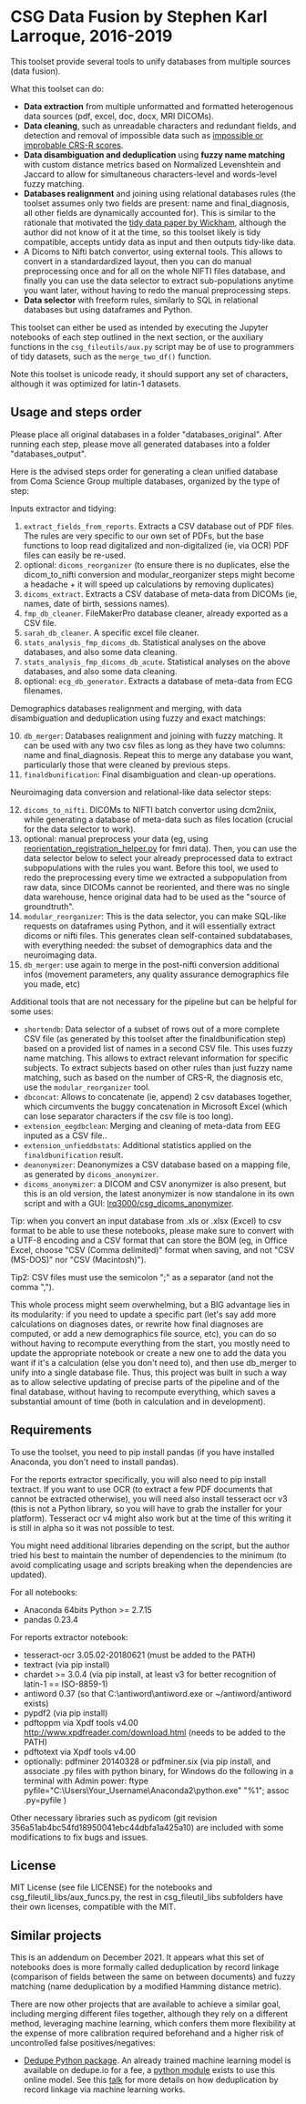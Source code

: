 # CSG Data Fusion by Stephen Karl Larroque, 2016-2019

This toolset provide several tools to unify databases from multiple sources (data fusion).

What this toolset can do:
* **Data extraction** from multiple unformatted and formatted heterogenous data sources (pdf, excel, doc, docx, MRI DICOMs).
* **Data cleaning**, such as unreadable characters and redundant fields, and detection and removal of impossible data such as [impossible or improbable CRS-R scores](https://pubmed.ncbi.nlm.nih.gov/26944708/).
* **Data disambiguation and deduplication** using **fuzzy name matching** with custom distance metrics based on Normalized Levenshtein and Jaccard to allow for simultaneous characters-level and words-level fuzzy matching.
* **Databases realignment** and joining using relational databases rules (the toolset assumes only two fields are present: name and final_diagnosis, all other fields are dynamically accounted for). This is similar to the rationale that motivated the [tidy data paper by Wickham](https://doi.org/10.18637/jss.v059.i10), although the author did not know of it at the time, so this toolset likely is tidy compatible, accepts untidy data as input and then outputs tidy-like data.
* A Dicoms to Nifti batch convertor, using external tools. This allows to convert in a standardardized layout, then you can do manual preprocessing once and for all on the whole NIFTI files database, and finally you can use the data selector to extract sub-populations anytime you want later, without having to redo the manual preprocessing steps.
* **Data selector** with freeform rules, similarly to SQL in relational databases but using dataframes and Python.

This toolset can either be used as intended by executing the Jupyter notebooks of each step outlined in the next section, or the auxiliary functions in the `csg_fileutils/aux.py` script may be of use to programmers of tidy datasets, such as the `merge_two_df()` function.

Note this toolset is unicode ready, it should support any set of characters, although it was optimized for latin-1 datasets.

## Usage and steps order
Please place all original databases in a folder "databases_original". After running each step, please move all generated databases into a folder "databases_output".

Here is the advised steps order for generating a clean unified database from Coma Science Group multiple databases, organized by the type of step:

Inputs extractor and tidying:

1. `extract_fields_from_reports`. Extracts a CSV database out of PDF files. The rules are very specific to our own set of PDFs, but the base functions to loop read digitalized and non-digitalized (ie, via OCR) PDF files can easily be re-used.
2. optional: `dicoms_reorganizer` (to ensure there is no duplicates, else the dicom_to_nifti conversion and modular_reorganizer steps might become a headache + it will speed up calculations by removing duplicates)
3. `dicoms_extract`. Extracts a CSV database of meta-data from DICOMs (ie, names, date of birth, sessions names).
4. `fmp_db_cleaner`. FileMakerPro database cleaner, already exported as a CSV file.
5. `sarah_db_cleaner`. A specific excel file cleaner.
7. `stats_analysis_fmp_dicoms_db`. Statistical analyses on the above databases, and also some data cleaning.
8. `stats_analysis_fmp_dicoms_db_acute`. Statistical analyses on the above databases, and also some data cleaning.
9. optional: `ecg_db_generator`. Extracts a database of meta-data from ECG filenames.

Demographics databases realignment and merging, with data disambiguation and deduplication using fuzzy and exact matchings:

10. `db_merger`: Databases realignment and joining with fuzzy matching. It can be used with any two csv files as long as they have two columns: name and final_diagnosis. Repeat this to merge any database you want, particularly those that were cleaned by previous steps.
11. `finaldbunification`: Final disambiguation and clean-up operations.

Neuroimaging data conversion and relational-like data selector steps:

12. `dicoms_to_nifti`. DICOMs to NIFTI batch convertor using dcm2niix, while generating a database of meta-data such as files location (crucial for the data selector to work).
13. optional: manual preprocess your data (eg, using [reorientation_registration_helper.py](https://github.com/lrq3000/csg_mri_pipelines/blob/master/utils/pathmatcher/reorientation_registration_helper.py) for fmri data). Then, you can use the data selector below to select your already preprocessed data to extract subpopulations with the rules you want. Before this tool, we used to redo the preprocessing every time we extracted a subpopulation from raw data, since DICOMs cannot be reoriented, and there was no single data warehouse, hence original data had to be used as the "source of groundtruth".
14. `modular_reorganizer`: This is the data selector, you can make SQL-like requests on dataframes using Python, and it will essentially extract dicoms or nifti files. This generates clean self-contained subdatabases, with everything needed: the subset of demographics data and the neuroimaging data.
15. `db_merger`: use again to merge in the post-nifti conversion additional infos (movement parameters, any quality assurance demographics file you made, etc)

Additional tools that are not necessary for the pipeline but can be helpful for some uses:
* `shortendb`: Data selector of a subset of rows out of a more complete CSV file (as generated by this toolset after the finaldbunification step) based on a provided list of names in a second CSV file. This uses fuzzy name matching. This allows to extract relevant information for specific subjects. To extract subjects based on other rules than just fuzzy name matching, such as based on the number of CRS-R, the diagnosis etc, use the `modular_reorganizer` tool.
* `dbconcat`: Allows to concatenate (ie, append) 2 csv databases together, which circumvents the buggy concatenation in Microsoft Excel (which can lose separator characters if the csv file is too long).
* `extension_eegdbclean`: Merging and cleaning of meta-data from EEG inputed as a CSV file..
* `extension_unfieddbstats`: Additional statistics applied on the `finaldbunification` result.
* `deanonymizer`: Deanonymizes a CSV database based on a mapping file, as generated by `dicoms_anonymizer`.
* `dicoms_anonymizer`: a DICOM and CSV anonymizer is also present, but this is an old version, the latest anonymizer is now standalone in its own script and with a GUI: [lrq3000/csg_dicoms_anonymizer](https://github.com/lrq3000/csg_dicoms_anonymizer).

Tip: when you convert an input database from .xls or .xlsx (Excel) to csv format to be able to use these notebooks, please make sure to convert with a UTF-8 encoding and a CSV format that can store the BOM (eg, in Office Excel, choose "CSV (Comma delimited)" format when saving, and not "CSV (MS-DOS)" nor "CSV (Macintosh)").

Tip2: CSV files must use the semicolon ";" as a separator (and not the comma ",").

This whole process might seem overwhelming, but a BIG advantage lies in its modularity: if you need to update a specific part (let's say add more calculations on diagnoses dates, or rewrite how final diagnoses are computed, or add a new demographics file source, etc), you can do so without having to recompute everything from the start, you mostly need to update the appropriate notebook or create a new one to add the data you want if it's a calculation (else you don't need to), and then use db_merger to unify into a single database file. Thus, this project was built in such a way as to allow selective updating of precise parts of the pipeline and of the final database, without having to recompute everything, which saves a substantial amount of time (both in calculation and in development).

## Requirements
To use the toolset, you need to pip install pandas (if you have installed Anaconda, you don't need to install pandas).

For the reports extractor specifically, you will also need to pip install textract. If you want to use OCR (to extract a few PDF documents that cannot be extracted otherwise), you will need also install tesseract ocr v3 (this is not a Python library, so you will have to grab the installer for your platform). Tesseract ocr v4 might also work but at the time of this writing it is still in alpha so it was not possible to test.

You might need additional libraries depending on the script, but the author tried his best to maintain the number of dependencies to the minimum (to avoid complicating usage and scripts breaking when the dependencies are updated).

For all notebooks:
* Anaconda 64bits Python >= 2.7.15
* pandas 0.23.4

For reports extractor notebook:
* tesseract-ocr 3.05.02-20180621 (must be added to the PATH)
* textract (via pip install)
* chardet >= 3.0.4 (via pip install, at least v3 for better recognition of latin-1 == ISO-8859-1)
* antiword 0.37 (so that C:\antiword\antiword.exe or ~/antiword/antiword exists)
* pypdf2 (via pip install)
* pdftoppm via Xpdf tools v4.00 http://www.xpdfreader.com/download.html (needs to be added to the PATH)
* pdftotext via Xpdf tools v4.00
* optionally: pdfminer 20140328 or pdfminer.six (via pip install, and associate .py files with python binary, for Windows do the following in a terminal with Admin power: ftype pyfile="C:\Users\Your_Username\Anaconda2\python.exe" "%1"; assoc .py=pyfile )

Other necessary libraries such as pydicom (git revision 356a51ab4bc54fd18950041ebc44dbfa1a425a10) are included with some modifications to fix bugs and issues.

## License
MIT License (see file LICENSE) for the notebooks and csg_fileutil_libs/aux_funcs.py, the rest in csg_fileutil_libs subfolders have their own licenses, compatible with the MIT.

## Similar projects

This is an addendum on December 2021. It appears what this set of notebooks does is more formally called deduplication by record linkage (comparison of fields between the same on between documents) and fuzzy matching (name deduplication by a modified Hamming distance metric).

There are now other projects that are available to achieve a similar goal, including merging different files together, although they rely on a different method, leveraging machine learning, which confers them more flexibility at the expense of more calibration required beforehand and a higher risk of uncontrolled false positives/negatives:

* [Dedupe Python package](https://github.com/dedupeio/dedupe). An already trained machine learning model is available on dedupe.io for a fee, a [python module](https://github.com/Lyonk71/pandas-dedupe) exists to use this online model. See this [talk](https://www.youtube.com/watch?v=McsTWXeURhA) for more details on how deduplication by record linkage via machine learning works.
